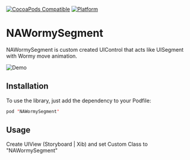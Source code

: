 [![CocoaPods Compatible](https://img.shields.io/cocoapods/v/NAWormySegment.svg)](https://img.shields.io/cocoapods/v/NAWormySegment.svg)
[![Platform](https://img.shields.io/cocoapods/p/NAWormySegment.svg?style=flat)](http://cocoadocs.org/docsets/NAWormySegment)
# NAWormySegment 

NAWormySegment is custom created UIControl that acts like UISegment with Wormy move animation.

![Demo](http://s11.picofile.com/file/8393680834/ezgif_com_video_to_gif.gif)

## Installation

To use the library, just add the dependency to your Podfile: 

```swift
pod 'NAWormySegment'
```

## Usage

Create UIView (Storyboard | Xib) and set Custom Class to "NAWormySegment"
